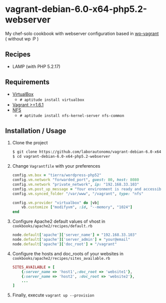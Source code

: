 vagrant-debian-6.0-x64-php5.2-webserver
=======================================

My chef-solo cookbook with webserver configuration based in [wp-vagrant](https://github.com/laborautonomo/wp-vagrant) ( without wp :P )

Recipes
-------
* LAMP (with PHP 5.2.17)

Requirements
------------
* [VirtualBox](https://www.virtualbox.org/wiki/Downloads) 
	* `# aptitude install virtualbox`
* [Vagrant >=1.6.1](http://www.vagrantup.com/downloads.html)
* [NFS](http://en.wikipedia.org/wiki/Network_File_System) 
	* `# aptitude install nfs-kernel-server nfs-common`

Installation / Usage
--------------------

1. Clone the project

    ``` sh
    $ git clone https://github.com/laborautonomo/vagrant-debian-6.0-x64-php5.2-webserver.git
    $ cd vagrant-debian-6.0-x64-php5.2-webserver
    ``` 

2. Change `Vagrantfile` with your preferences

    ``` ruby
	config.vm.box = "tierra/wordpress-php52"
  	config.vm.network "forwarded_port", guest: 80, host: 8080
  	config.vm.network "private_network", ip: "192.168.33.103"
  	config.vm.post_up_message = "Your environment is ready and accessible in http://192.168.33.103"
  	config.vm.synced_folder "/var/www", "/vagrant", type: "nfs"
  	
  	config.vm.provider "virtualbox" do |vb|
    	vb.customize ["modifyvm", :id, "--memory", "1024"]
  	end
    ```  

3. Configure Apache2 default values of vhost in `cookbooks/apache2/recipes/default.rb`
	
	``` ruby
    node.default['apache']['server_name'] = "192.168.33.103"
	node.default['apache']['server_admin'] = "your@email"
	node.default['apache']['doc_root'] = "/vagrant"
    ```
	
4. Configure the hosts and doc_roots of your websites in `cookbooks/apache2/recipes/sites_available.rb`

	``` ruby
    SITES_AVAILABLE = [
		{:server_name => 'host1',:doc_root => 'website1'},
		{:server_name => 'host2', :doc_root => 'website2'},
		...
	]
    ```

5. Finally, execute `vagrant up --provision`
